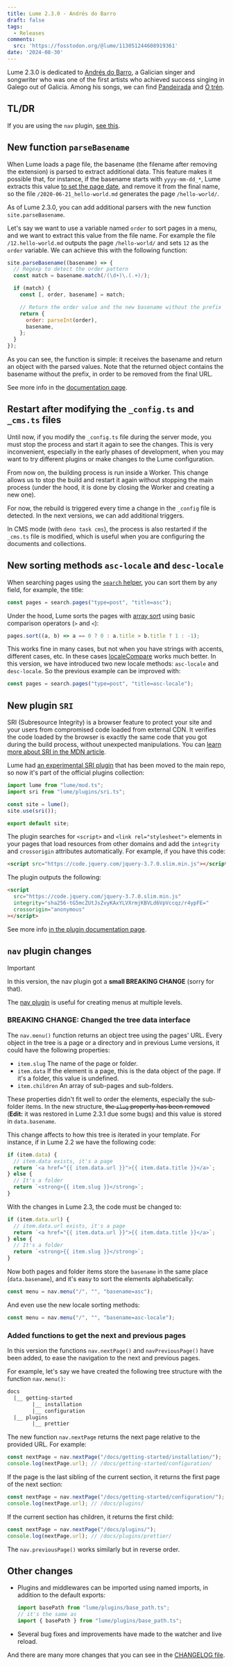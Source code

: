 ```yaml
---
title: Lume 2.3.0 - Andrés do Barro
draft: false
tags:
  - Releases
comments:
  src: 'https://fosstodon.org/@lume/113051244608919361'
date: '2024-08-30'
---
```


Lume 2.3.0 is dedicated to
[Andrés do Barro](https://en.wikipedia.org/wiki/Andr%C3%A9s_do_Barro), a
Galician singer and songwriter who was one of the first artists who achieved
success singing in Galego out of Galicia. Among his songs, we can find
[Pandeirada](https://www.youtube.com/watch?v=4feqklaMDR8) and
[O trén](https://www.youtube.com/watch?v=CUAOwBknH5I).

<!--more -->

## TL/DR

If you are using the `nav` plugin, [see this](#nav-plugin-changes).

## New function `parseBasename`

When Lume loads a page file, the basename (the filename after removing the
extension) is parsed to extract additional data. This feature makes it possible
that, for instance, if the basename starts with `yyyy-mm-dd_*`, Lume extracts
this value
[to set the page date](https://lume.land/docs/creating-pages/page-files/#page-date),
and remove it from the final name, so the file `/2020-06-21_hello-world.md`
generates the page `/hello-world/`.

As of Lume 2.3.0, you can add additional parsers with the new function
`site.parseBasename`.

Let's say we want to use a variable named `order` to sort pages in a menu, and
we want to extract this value from the file name. For example the file
`/12.hello-world.md` outputs the page `/hello-world/` and sets `12` as the
`order` variable. We can achieve this with the following function:

```js
site.parseBasename((basename) => {
  // Regexp to detect the order pattern
  const match = basename.match(/(\d+)\.(.+)/);

  if (match) {
    const [, order, basename] = match;

    // Return the order value and the new basename without the prefix
    return {
      order: parseInt(order),
      basename,
    };
  }
});
```

As you can see, the function is simple: it receives the basename and return an
object with the parsed values. Note that the returned object contains the
basename without the prefix, in order to be removed from the final URL.

See more info in the
[documentation page](https://lume.land/docs/core/basename-parsers/).

## Restart after modifying the `_config.ts` and `_cms.ts` files

Until now, if you modify the `_config.ts` file during the server mode, you must
stop the process and start it again to see the changes. This is very
inconvenient, especially in the early phases of development, when you may want
to try different plugins or make changes to the Lume configuration.

From now on, the building process is run inside a Worker. This change allows us
to stop the build and restart it again without stopping the main process (under
the hood, it is done by closing the Worker and creating a new one).

For now, the rebuild is triggered every time a change in the `_config` file is
detected. In the next versions, we can add additional triggers.

In CMS mode (with `deno task cms`), the process is also restarted if the
`_cms.ts` file is modified, which is useful when you are configuring the
documents and collections.

## New sorting methods `asc-locale` and `desc-locale`

When searching pages using the
[`search` helper](https://lume.land/plugins/search/), you can sort them by any
field, for example, the title:

```js
const pages = search.pages("type=post", "title=asc");
```

Under the hood, Lume sorts the pages with
[array sort](https://developer.mozilla.org/docs/Web/JavaScript/Reference/Global_Objects/Array/sort)
using basic comparison operators (`>` and `<`):

```js
pages.sort((a, b) => a == 0 ? 0 : a.title > b.title ? 1 : -1);
```

This works fine in many cases, but not when you have strings with accents,
different cases, etc. In these cases
[localeCompare](https://developer.mozilla.org/en-US/docs/Web/JavaScript/Reference/Global_Objects/String/localeCompare)
works much better. In this version, we have introduced two new locale methods:
`asc-locale` and `desc-locale`. So the previous example can be improved with:

```js
const pages = search.pages("type=post", "title=asc-locale");
```

## New plugin `SRI`

<abbr>SRI</abbr> (Subresource Integrity) is a browser feature to protect your
site and your users from compromised code loaded from external CDN. It verifies
the code loaded by the browser is exactly the same code that you got during the
build process, without unexpected manipulations. You can
[learn more about SRI in the MDN article](https://developer.mozilla.org/en-US/blog/securing-cdn-using-sri-why-how/).

Lume had
[an experimental SRI plugin](https://github.com/lumeland/experimental-plugins)
that has been moved to the main repo, so now it's part of the official plugins
collection:

```ts
import lume from "lume/mod.ts";
import sri from "lume/plugins/sri.ts";

const site = lume();
site.use(sri());

export default site;
```

The plugin searches for `<script>` and `<link rel="stylesheet">` elements in
your pages that load resources from other domains and add the `integrity` and
`crossorigin` attributes automatically. For example, if you have this code:

```html
<script src="https://code.jquery.com/jquery-3.7.0.slim.min.js"></script>
```

The plugin outputs the following:

```html
<script
  src="https://code.jquery.com/jquery-3.7.0.slim.min.js"
  integrity="sha256-tG5mcZUtJsZvyKAxYLVXrmjKBVLd6VpVccqz/r4ypFE="
  crossorigin="anonymous"
></script>
```

See more info
[in the plugin documentation page](https://lume.land/plugins/sri/).

## `nav` plugin changes

> [!important]
>
> In this version, the nav plugin got a **small BREAKING CHANGE** (sorry for
> that).

The [nav plugin](https://lume.land/plugins/nav/) is useful for creating menus at
multiple levels.

### BREAKING CHANGE: Changed the tree data interface

The `nav.menu()` function returns an object tree using the pages' URL. Every
object in the tree is a page or a directory and in previous Lume versions, it
could have the following properties:

- `item.slug` The name of the page or folder.
- `item.data` If the element is a page, this is the data object of the page. If
  it's a folder, this value is undefined.
- `item.children` An array of sub-pages and sub-folders.

These properties didn't fit well to order the elements, especially the
sub-folder items. In the new structure, ~~the `slug` property has been removed~~
(**Edit:** it was restored in Lume 2.3.1 due some bugs) and this value is stored
in `data.basename`.

This change affects to how this tree is iterated in your template. For instance,
if in Lume 2.2 we have the following code:

```js
if (item.data) {
  // item.data exists, it's a page
  return `<a href="{{ item.data.url }}">{{ item.data.title }}</a>`;
} else {
  // It's a folder
  return `<strong>{{ item.slug }}</strong>`;
}
```

With the changes in Lume 2.3, the code must be changed to:

```js
if (item.data.url) {
  // item.data.url exists, it's a page
  return `<a href="{{ item.data.url }}">{{ item.data.title }}</a>`;
} else {
  // It's a folder
  return `<strong>{{ item.slug }}</strong>`;
}
```

Now both pages and folder items store the `basename` in the same place
(`data.basename`), and it's easy to sort the elements alphabetically:

```js
const menu = nav.menu("/", "", "basename=asc");
```

And even use the new locale sorting methods:

```js
const menu = nav.menu("/", "", "basename=asc-locale");
```

### Added functions to get the next and previous pages

In this version the functions `nav.nextPage()` and `navPreviousPage()` have been
added, to ease the navigation to the next and previous pages.

For example, let's say we have created the following tree structure with the
function `nav.menu()`:

```txt
docs
  |__ getting-started
        |__ installation
        |__ configuration
  |__ plugins
        |__ prettier
```

The new function `nav.nextPage` returns the next page relative to the provided
URL. For example:

```js
const nextPage = nav.nextPage("/docs/getting-started/installation/");
console.log(nextPage.url); // /docs/getting-started/configuration/
```

If the page is the last sibling of the current section, it returns the first
page of the next section:

```js
const nextPage = nav.nextPage("/docs/getting-started/configuration/");
console.log(nextPage.url); // /docs/plugins/
```

If the current section has children, it returns the first child:

```js
const nextPage = nav.nextPage("/docs/plugins/");
console.log(nextPage.url); // /docs/plugins/prettier/
```

The `nav.previousPage()` works similarly but in reverse order.

## Other changes

- Plugins and middlewares can be imported using named imports, in addition to
  the default exports:

  ```js
  import basePath from "lume/plugins/base_path.ts";
  // it's the same as
  import { basePath } from "lume/plugins/base_path.ts";
  ```

- Several bug fixes and improvements have made to the watcher and live reload.

And there are many more changes that you can see in the
[CHANGELOG file](https://github.com/lumeland/lume/blob/v2.3.0/CHANGELOG.md).
